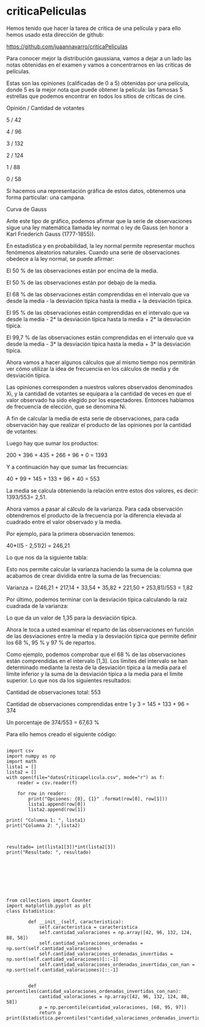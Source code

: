 # criticaPeliculas

Hemos tenido que hacer la tarea de critica de una película y para ello hemos usado esta dirección de github:

https://github.com/juaannavarro/criticaPeliculas

Para conocer mejor la distribución gaussiana, vamos a dejar a un lado las notas obtenidas en el examen y vamos a concentrarnos en las críticas de películas.

Estas son las opiniones (calificadas de 0 a 5) obtenidas por una película, donde 5 es la mejor nota que puede obtener la película: las famosas 5 estrellas que podemos encontrar en todos los sitios de críticas de cine.

Opinión / Cantidad de votantes

5 / 42

4 / 96

3 / 132

2 / 124

1 / 88

0 / 58



Si hacemos una representación gráfica de estos datos, obtenemos una forma particular: una campana.


Curva de Gauss

Ante este tipo de gráfico, podemos afirmar que la serie de observaciones sigue una ley matemática llamada ley normal o ley de Gauss (en honor a Karl Friederich Gauss (1777-1855)).

En estadística y en probabilidad, la ley normal permite representar muchos fenómenos aleatorios naturales. Cuando una serie de observaciones obedece a la ley normal, se puede afirmar:

El 50 % de las observaciones están por encima de la media.

El 50 % de las observaciones están por debajo de la media.

El 68 % de las observaciones están comprendidas en el intervalo que va desde la media - la desviación típica hasta la media + la desviación típica.

El 95 % de las observaciones están comprendidas en el intervalo que va desde la media - 2* la desviación típica hasta la media + 2* la desviación típica.

El 99,7 % de las observaciones están comprendidas en el intervalo que va desde la media - 3* la desviación típica hasta la media + 3* la desviación típica.

Ahora vamos a hacer algunos cálculos que al mismo tiempo nos permitirán ver cómo utilizar la idea de frecuencia en los cálculos de media y de desviación típica.



Las opiniones corresponden a nuestros valores observados denominados Xi, y la cantidad de votantes se equipara a la cantidad de veces en que el valor observado ha sido elegido por los espectadores. Entonces hablamos de frecuencia de elección, que se denomina Ni.

A fin de calcular la media de esta serie de observaciones, para cada observación hay que realizar el producto de las opiniones por la cantidad de votantes:





Luego hay que sumar los productos:

200 + 396 + 435 + 266 + 96 + 0 = 1393

Y a continuación hay que sumar las frecuencias:

40 + 99 + 145 + 133 + 96 + 40 = 553

La media se calcula obteniendo la relación entre estos dos valores, es decir: 1393/553= 2,51.

Ahora vamos a pasar al cálculo de la varianza. Para cada observación obtendremos el producto de la frecuencia por la diferencia elevada al cuadrado entre el valor observado y la media.

Por ejemplo, para la primera observación tenemos:

40*((5 - 2,51)2) = 246,21

Lo que nos da la siguiente tabla:





Esto nos permite calcular la varianza haciendo la suma de la columna que acabamos de crear dividida entre la suma de las frecuencias:

Varianza = (246,21 + 217,14 + 33,54 + 35,82 + 221,50 + 253,81)/553 = 1,82

Por último, podemos terminar con la desviación típica calculando la raíz cuadrada de la varianza:

Lo que da un valor de 1,35 para la desviación típica.

Ahora le toca a usted examinar el reparto de las observaciones en función de las desviaciones entre la media y la desviación típica que permite definir los 68 %, 95 % y 97 % de repartos.

Como ejemplo, podemos comprobar que el 68 % de las observaciones están comprendidas en el intervalo [1,3]. Los límites del intervalo se han determinado mediante la resta de la desviación típica a la media para el límite inferior y la suma de la desviación típica a la media para el límite superior. Lo que nos da los siguientes resultados:

Cantidad de observaciones total: 553

Cantidad de observaciones comprendidas entre 1 y 3 = 145 + 133 + 96 = 374

Un porcentaje de 374/553 = 67,63 %


Para ello hemos creado el siguiente código:
```

import csv
import numpy as np
import math
lista1 = []
lista2 = []
with open(file="datosCriticapelicula.csv", mode="r") as f:
    reader = csv.reader(f)
       
    for row in reader:
        print("Opciones: {0}, {1}" .format(row[0], row[1]))
        lista1.append(row[0])
        lista2.append(row[1])

print( "Columna 1: ", lista1)
print("Columna 2: ",lista2)



resultado= int(lista1[3])*int(lista2[3])
print("Resultado: ", resultado)








from collections import Counter
import matplotlib.pyplot as plt
class Estadistica:
    
        def __init__(self, caracteristica):
            self.caracteristica = caracteristica
            self.cantidad_valoraciones = np.array([42, 96, 132, 124, 88, 58])
            self.cantidad_valoraciones_ordenadas = np.sort(self.cantidad_valoraciones)
            self.cantidad_valoraciones_ordenadas_invertidas = np.sort(self.cantidad_valoraciones)[::-1]
            self.cantidad_valoraciones_ordenadas_invertidas_con_nan = np.sort(self.cantidad_valoraciones)[::-1]


        def percentiles(cantidad_valoraciones_ordenadas_invertidas_con_nan):
            cantidad_valoraciones = np.array([42, 96, 132, 124, 88, 58])
            p = np.percentile(cantidad_valoraciones, [68, 95, 97])
            return p
print(Estadistica.percentiles("cantidad_valoraciones_ordenadas_invertidas_con_nan"))

```


